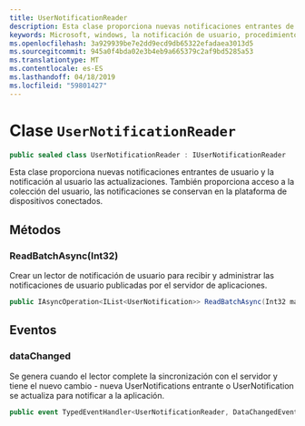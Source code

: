 ```yaml
---
title: UserNotificationReader
description: Esta clase proporciona nuevas notificaciones entrantes de usuario y la notificación al usuario las actualizaciones. También proporciona acceso a la colección del usuario, las notificaciones se conservan en la plataforma de dispositivos conectados.
keywords: Microsoft, windows, la notificación de usuario, procedimientos de windows
ms.openlocfilehash: 3a929939be7e2dd9ecd9db65322efadaea3013d5
ms.sourcegitcommit: 945a0f4bda02e3b4eb9a665379c2af9bd5285a53
ms.translationtype: MT
ms.contentlocale: es-ES
ms.lasthandoff: 04/18/2019
ms.locfileid: "59801427"
---
```

# <a name="class-usernotificationreader"></a>Clase `UserNotificationReader`

```C#
public sealed class UserNotificationReader : IUserNotificationReader
```

Esta clase proporciona nuevas notificaciones entrantes de usuario y la notificación al usuario las actualizaciones. También proporciona acceso a la colección del usuario, las notificaciones se conservan en la plataforma de dispositivos conectados.  

## <a name="methods"></a>Métodos

### <a name="readbatchasyncint32"></a>ReadBatchAsync(Int32) 
Crear un lector de notificación de usuario para recibir y administrar las notificaciones de usuario publicadas por el servidor de aplicaciones.
```C#
public IAsyncOperation<IList<UserNotification>> ReadBatchAsync(Int32 maxBatchSize)
```

## <a name="events"></a>Eventos


### <a name="datachanged"></a>dataChanged
Se genera cuando el lector complete la sincronización con el servidor y tiene el nuevo cambio - nueva UserNotifications entrante o UserNotification se actualiza para notificar a la aplicación. 

```C#
public event TypedEventHandler<UserNotificationReader, DataChangedEventArgs> DataChanged
```
